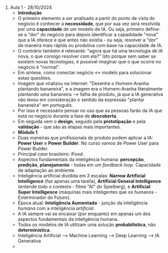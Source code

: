 1) Aula 1 - 28/10/2024
    * **Introdução**
    * O primeiro elemento a ser analisado a partir do ponto de vista do negócio é conhecer a **necessidade**, que por sua vez será resolvida por uma **capacidade** de um modelo de IA. Ou seja, primeiro define-se a "dor" do negócio para depois identificar a capadidade "nova" que a IA oferece e que antes não existia - ou seja, resolver a "dor" de maneira mais rápida ou produtiva com base na capacidade de IA.
    * O contrário também é relevante: "agora que há uma tecnologia de IA nova, o que consigo resolver com ela?" Isto porque sem saber se existem novas tecnologias, é possível imaginar que o que ocorre no negócio é "normal".
    * Em síntese, como conectar negócio <-> modelo para solucionar estas questões.
    * Imagem que viralizou na internet: "Desenhe o Homem-Aranha plantando bananeira", e a imagem era o Homem-Aranha literalmente plantando uma bananeira --> falha de produto, já que a IA generativa não levou em consideração o sentido da expressão "plantar bananeira" em português.
    * Por isso é necessário pensar no uso que as pessoas farão da IA que está no negócio durante a fase de **descoberta**.
    * Em seguida vem o **design**, seguido pela **prototipação** e pela **validação** - que são as etapas mais importantes.
    * **Mòdulo 1**
    * Duas maneiras que profissionais de produto podem aplicar a IA: **Power User** e **Power Builder**. No curso vamos de Power User para Power Builder.
    * Principal *case* brasileiro: iFood.
    * Aspectos fundamentais da inteligência humana: **percepção**, **predição**, **planejamento** - todas em um *feedback loop*. Capacidade de adaptação ao ambiente.
    * Inteligência artificial dividida em 3 escalas: **Narrow Artificial Intelligence** (faz apenas uma tarefa), **Artificial General Intelligence** (entende todo o contexto - filme "AI" do Spielberg), e **Artificial Super Intelligence** (máquinas mais inteligentes que os humanos - Exterminador do Futuro).
    * Época atual: **Inteligência Aumentada** - junção da inteligência *humana* com a inteligência *artificial*.
    * A IA sempre vai se encaixar (por enquanto) em apenas um dos aspectos fundamentais da inteligência humana.
    * Todos os modelos de IA utilizam uma solução **probabilística**, não **determinística**.
    * Inteligência Artificial --> Machine Learning --> Deep Learning --> IA Generativa
    * 